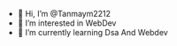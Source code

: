 - 👋 Hi, I’m @Tanmaym2212
- 👀 I’m interested in WebDev
- 🌱 I’m currently learning Dsa And Webdev

<!---
Tanmaym2212/Tanmaym2212 is a ✨ special ✨ repository because its `README.md` (this file) appears on your GitHub profile.
You can click the Preview link to take a look at your changes.
--->
